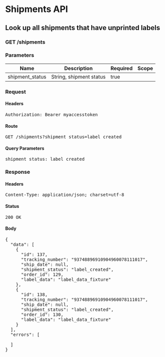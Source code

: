 # Shipments API

## Look up all shipments that have unprinted labels

### GET /shipments

### Parameters

| Name | Description | Required | Scope |
|------|-------------|----------|-------|
| shipment_status | String, shipment status | true |  |

### Request

#### Headers

<pre>Authorization: Bearer myaccesstoken</pre>

#### Route

<pre>GET /shipments?shipment_status=label_created</pre>

#### Query Parameters

<pre>shipment_status: label_created</pre>

### Response

#### Headers

<pre>Content-Type: application/json; charset=utf-8</pre>

#### Status

<pre>200 OK</pre>

#### Body

<pre>{
  "data": [
    {
      "id": 137,
      "tracking_number": "93748896910904960078111017",
      "ship_date": null,
      "shipment_status": "label_created",
      "order_id": 129,
      "label_data": "label_data_fixture"
    },
    {
      "id": 138,
      "tracking_number": "93748896910904960078111017",
      "ship_date": null,
      "shipment_status": "label_created",
      "order_id": 130,
      "label_data": "label_data_fixture"
    }
  ],
  "errors": [

  ]
}</pre>
